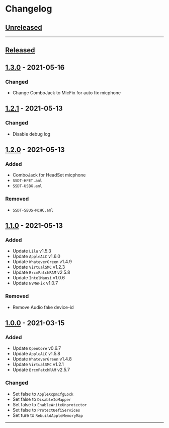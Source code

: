 # Changelog

## [Unreleased]


---

## [Released]

## [1.3.0] - 2021-05-16

### Changed

- Change ComboJack to MicFix for auto fix micphone


## [1.2.1] - 2021-05-13

### Changed

- Disable debug log

## [1.2.0] - 2021-05-13

### Added

- ComboJack for HeadSet micphone
- `SSDT-HPET.aml`
- `SSDT-USBX.aml`

### Removed

- `SSDT-SBUS-MCHC.aml`

## [1.1.0] - 2021-05-13

### Added

- Update `Lilu` v1.5.3
- Update `AppleALC` v1.6.0
- Update `WhateverGreen` v1.4.9
- Update `VirtualSMC` v1.2.3
- Update `BrcmPatchRAM` v2.5.8
- Update `IntelMausi` v1.0.6
- Update `NVMeFix` v1.0.7

### Removed

- Remove Audio fake device-id


## [1.0.0] - 2021-03-15

### Added

- Update `OpenCore` v0.6.7
- Update `AppleALC` v1.5.8
- Update `WhateverGreen` v1.4.8
- Update `VirtualSMC` v1.2.1
- Update `BrcmPatchRAM` v2.5.7

### Changed

- Set false to `AppleXcpmCfgLock`
- Set false to `DisableIoMapper`
- Set false to `EnableWriteUnprotector`
- Set false to `ProtectUefiServices`
- Set ture to `RebuildAppleMemoryMap`

---

<!-- Links -->
[Keep a Changelog]: https://keepachangelog.com/
[Semantic Versioning]: https://semver.org/

<!-- Versions -->
[Unreleased]: https://github.com/WingLim/Dell-Optiplex-5070mff-Hackintosh/compare/v1.3.0...HEAD
[Released]: https://github.com/WingLim/Dell-Optiplex-5070mff-Hackintosh/releases
[1.0.0]: https://github.com/WingLim/Dell-Optiplex-5070mff-Hackintosh/releases/v1.0.0
[1.1.0]: https://github.com/WingLim/Dell-Optiplex-5070mff-Hackintosh/releases/v1.1.0
[1.2.0]: https://github.com/WingLim/Dell-Optiplex-5070mff-Hackintosh/releases/v1.2.0
[1.2.1]: https://github.com/WingLim/Dell-Optiplex-5070mff-Hackintosh/releases/v1.2.1
[1.3.0]: https://github.com/WingLim/Dell-Optiplex-5070mff-Hackintosh/releases/v1.3.0
